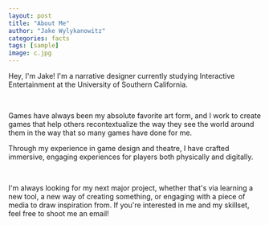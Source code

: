 ```yaml
---
layout: post
title: "About Me"
author: "Jake Wylykanowitz"
categories: facts
tags: [sample]
image: c.jpg
---
```



Hey, I'm Jake! I'm a narrative designer currently studying Interactive Entertainment at the University of Southern California.

​

Games have always been my absolute favorite art form, and I work to create games that help others recontextualize the way they see the world around them in the way that so many games have done for me. 

 

Through my experience in game design and theatre, I have crafted immersive, engaging experiences for players both physically and digitally. 

​

I'm always looking for my next major project, whether that's via learning a new tool, a new way of creating something, or engaging with a piece of media to draw inspiration from. If you're interested in me and my skillset, feel free to shoot me an email!
